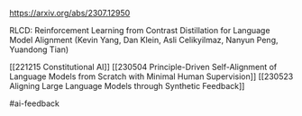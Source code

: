 https://arxiv.org/abs/2307.12950

RLCD: Reinforcement Learning from Contrast Distillation for Language Model Alignment (Kevin Yang, Dan Klein, Asli Celikyilmaz, Nanyun Peng, Yuandong Tian)

[[221215 Constitutional AI]]
[[230504 Principle-Driven Self-Alignment of Language Models from Scratch with Minimal Human Supervision]]
[[230523 Aligning Large Language Models through Synthetic Feedback]]

#ai-feedback 